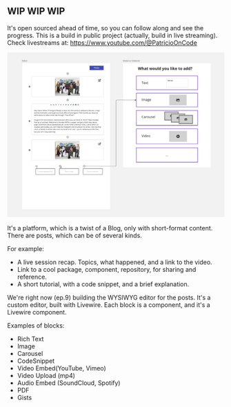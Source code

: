 ## WIP WIP WIP

It's open sourced ahead of time, so you can follow along and see the progress.
This is a build in public project (actually, build in live streaming).
Check livestreams at: https://www.youtube.com/@PatricioOnCode

![Preview](./docs/img.png)

It's a platform, which is a twist of a Blog, only with short-format content.
There are posts, which can be of several kinds.

For example:
- A live session recap. Topics, what happened, and a link to the video.
- Link to a cool package, component, repository, for sharing and reference.
- A short tutorial, with a code snippet, and a brief explanation.

We're right now (ep.9) building the WYSIWYG editor for the posts.
It's a custom editor, built with Livewire.
Each block is a component, and it's a Livewire component.

Examples of blocks:
- Rich Text
- Image
- Carousel
- CodeSnippet
- Video Embed(YouTube, Vimeo)
- Video Upload (mp4)
- Audio Embed (SoundCloud, Spotify)
- PDF
- Gists



